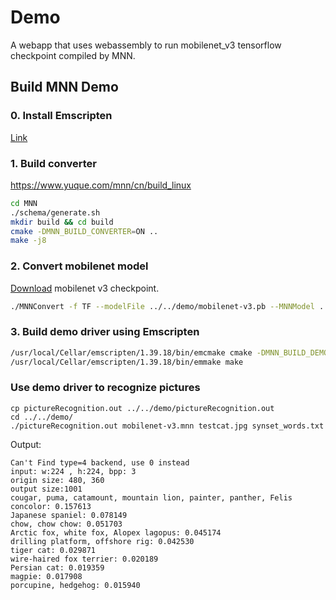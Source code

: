 # Demo

A webapp that uses webassembly to run mobilenet_v3 tensorflow checkpoint compiled by MNN.

## Build MNN Demo

### 0. Install Emscripten

[Link](https://emscripten.org/docs/getting_started/downloads.html)

### 1. Build converter

https://www.yuque.com/mnn/cn/build_linux

```bash
cd MNN
./schema/generate.sh
mkdir build && cd build 
cmake -DMNN_BUILD_CONVERTER=ON .. 
make -j8
```

### 2. Convert mobilenet model

[Download](https://github.com/tensorflow/models/blob/master/research/slim/nets/mobilenet/README.md) mobilenet v3 checkpoint.

```bash 
./MNNConvert -f TF --modelFile ../../demo/mobilenet-v3.pb --MNNModel ../../demo/mobilenet-v3.mnn --bizCode biz
```

### 3. Build demo driver using Emscripten

```bash
/usr/local/Cellar/emscripten/1.39.18/bin/emcmake cmake -DMNN_BUILD_DEMO=ON ..
/usr/local/Cellar/emscripten/1.39.18/bin/emmake make
```




### Use demo driver to recognize pictures

```
cp pictureRecognition.out ../../demo/pictureRecognition.out
cd ../../demo/
./pictureRecognition.out mobilenet-v3.mnn testcat.jpg synset_words.txt
```

Output: 
```
Can't Find type=4 backend, use 0 instead
input: w:224 , h:224, bpp: 3
origin size: 480, 360
output size:1001
cougar, puma, catamount, mountain lion, painter, panther, Felis concolor: 0.157613
Japanese spaniel: 0.078149
chow, chow chow: 0.051703
Arctic fox, white fox, Alopex lagopus: 0.045174
drilling platform, offshore rig: 0.042530
tiger cat: 0.029871
wire-haired fox terrier: 0.020189
Persian cat: 0.019359
magpie: 0.017908
porcupine, hedgehog: 0.015940
```

